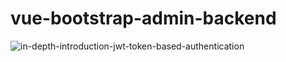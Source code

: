 # vue-bootstrap-admin-backend
![in-depth-introduction-jwt-token-based-authentication](https://user-images.githubusercontent.com/12603244/75448272-d9fe0280-59a5-11ea-825b-b8590efb6cee.png)
